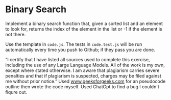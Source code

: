 # Binary Search

Implement a binary search function that, given a sorted list and an element to
look for, returns the index of the element in the list or -1 if the element is
not there.

Use the template in `code.js`. The tests in `code.test.js` will be run
automatically every time you push to Github; if they pass you are done.


“I certify that I have listed all sources used to complete this exercise, including the use of any Large Language Models. All of the work is my own, except where stated otherwise. I am aware that plagiarism carries severe penalties and that if plagiarism is suspected, charges may be filed against me without prior notice.”
Used www.geeksforgeeks.com for an pseudocode outline then wrote the code myself. Used ChatGpt to find a bug I couldn't fiqure out.

